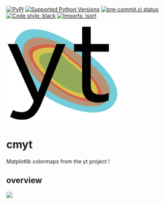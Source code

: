 


[![PyPI](https://img.shields.io/pypi/v/cmyt)](https://pypi.org/project/cmyt)
[![Supported Python Versions](https://img.shields.io/pypi/pyversions/cmyt)](https://pypi.org/project/cmyt/)
[![pre-commit.ci status](https://results.pre-commit.ci/badge/github/yt-project/cmyt/main.svg)](https://results.pre-commit.ci/latest/github/yt-project/cmyt/main)
[![Code style: black](https://img.shields.io/badge/code%20style-black-000000.svg)](https://github.com/psf/black)
[![Imports: isort](https://img.shields.io/badge/%20imports-isort-%231674b1?style=flat&labelColor=ef8336)](https://pycqa.github.io/isort/)

<a href="http://yt-project.org"><img src="https://raw.githubusercontent.com/yt-project/yt/main/doc/source/_static/yt_logo.png" width="300"></a>

# cmyt

Matplotlib colormaps from the yt project !

## overview

<a href="https://github.com/neutrinoceros/cmyt">
<img src="https://github.com/neutrinoceros/cmyt/blob/main/overview.png" width="800"></a>

